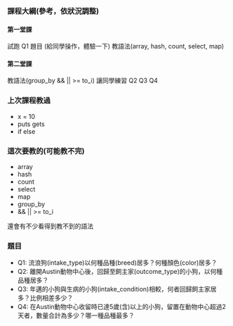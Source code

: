 ### 課程大綱(參考，依狀況調整)
#### 第一堂課
試跑 Q1 題目 (給同學操作，體驗一下)
教語法(array, hash, count, select, map)


#### 第二堂課
教語法(group_by && || >= to_i)
讓同學練習 Q2 Q3 Q4

### 上次課程教過
- x = 10
- puts gets
- if else

### 這次要教的(可能教不完)
- array
- hash
- count
- select
- map
- group_by
- && || >= to_i

還會有不少看得到教不到的語法


### 題目

- Q1: 流浪狗(intake_type)以何種品種(breed)居多？何種顏色(color)居多？
- Q2: 離開Austin動物中心後，回歸至飼主家(outcome_type)的小狗，以何種品種居多？
- Q3: 年邁的小狗與生病的小狗(intake_condition)相較，何者回歸飼主家居多？比例相差多少？
- Q4: 在Austin動物中心收留時已達5歲(含)以上的小狗，留置在動物中心超過2天者，數量合計為多少？哪一種品種最多？
